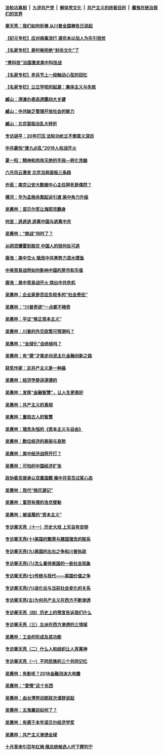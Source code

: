 ####  [法轮功真相](../../../../basic/blob/master/README.md?t=06112001) &nbsp;|&nbsp; [九评共产党](../../../../9ping.md/blob/master/README.md?t=06112001) &nbsp;|&nbsp; [解体党文化](../../../../jtdwh.md/blob/master/README.md?t=06112001)  &nbsp;|&nbsp; [共产主义的终极目的](../../../../gczydzjmd.md/blob/master/README.md?t=06112001) &nbsp;|&nbsp; [魔鬼在统治我们的世界](../../../../mgztzwmdsj.md/blob/master/README.md?t=06112001) 

#### [章天亮：我们如何祈祷 从川普全国祷告日说起](../pages/nsc423/n11944627.md?t=06112001) 

#### [【纪元专栏】应对病毒流行 渥京未以加人为先引担忧](../pages/nsc423/n11875714.md?t=06112001) 

#### [【名家专栏】是时候拒绝“封杀文化”了](../pages/nsc423/n11814093.md?t=06112001) 

#### [“黑科技”治国激发美中科技战](../pages/nsc423/n11638056.md?t=06112001) 

#### [【名家专栏】老兵节上一段触动心弦的回忆](../pages/nsc423/n11646016.md?t=06112001) 

#### [【名家专栏】公立学校的起源：集体主义与失败](../pages/nsc423/n11601833.md?t=06112001) 

#### [臧山：港澳办表态透露四大关键](../pages/nsc423/n11421628.md?t=06112001) 

#### [臧山：中共缺乏管理开放社会的能力](../pages/nsc423/n11407457.md?t=06112001) 

#### [臧山：北京面临治乱大转折](../pages/nsc423/n11406895.md?t=06112001) 

#### [专访胡平：20年打压 法轮功屹立不倒意义深远](../pages/nsc423/n11398800.md?t=06112001) 

#### [中共最怕“逢九必乱”2019人权战开火](../pages/nsc423/n11385248.md?t=06112001) 

#### [夏一阳：精神和肉体灭绝的手段—转化洗脑](../pages/nsc423/n11368250.md?t=06112001) 

#### [六月风云激变 北京当局面临三条路](../pages/nsc423/n11313668.md?t=06112001) 

#### [许茹：南京公安大数据中心主任猝死是偶然？](../pages/nsc423/n11064744.md?t=06112001) 

#### [横河：华为孟晚舟案起诉引渡 美中角力升级](../pages/nsc423/n11027230.md?t=06112001) 

#### [吴惠林：诺贝尔奖让海耶克翻身](../pages/nsc423/n10890049.md?t=06112001) 

#### [何坚：逃逃逃 逃离中国与逃离中共](../pages/nsc423/n10592891.md?t=06112001) 

#### [吴惠林：“商战”何时了？](../pages/nsc423/n10573558.md?t=06112001) 

#### [从网贷爆雷到股灾 中国人的钱何处可逃](../pages/nsc423/n10572800.md?t=06112001) 

#### [唐浩：美中交火 隐现中共黑势力混水摸鱼](../pages/nsc423/n10544040.md?t=06112001) 

#### [中美贸易战将如何影响中国的房市和币值](../pages/nsc423/n10543697.md?t=06112001) 

#### [唐浩：美中贸易战开火 烧出中共危机](../pages/nsc423/n10540126.md?t=06112001) 

#### [吴惠林：企业家是否应负较多的“社会责任”](../pages/nsc423/n10535022.md?t=06112001) 

#### [吴惠林：“川普奇迹”一点都不稀奇](../pages/nsc423/n10512808.md?t=06112001) 

#### [吴惠林：平议“修正资本主义”](../pages/nsc423/n10495724.md?t=06112001) 

#### [吴惠林：川普的外交政策可预测吗？](../pages/nsc423/n10462387.md?t=06112001) 

#### [吴惠林：“全球化”会终结吗？](../pages/nsc423/n10452838.md?t=06112001) 

#### [吴惠林：有“德”才能走向民主化金融创新之路](../pages/nsc423/n10432292.md?t=06112001) 

#### [获奖作家：这共产主义是一种癌](../pages/nsc423/n10431541.md?t=06112001) 

#### [吴惠林：经济学是讲道德的](../pages/nsc423/n10398014.md?t=06112001) 

#### [吴惠林：发挥“金融智慧”，让人生更美好](../pages/nsc423/n10375019.md?t=06112001) 

#### [吴惠林：共产主义的真相](../pages/nsc423/n10351394.md?t=06112001) 

#### [吴惠林：重拾古人的智慧](../pages/nsc423/n10337691.md?t=06112001) 

#### [吴惠林：理念永恒的《资本主义与自由》](../pages/nsc423/n10316274.md?t=06112001) 

#### [吴惠林：数位经济的美丽与哀愁](../pages/nsc423/n10292946.md?t=06112001) 

#### [吴惠林：美中经济战将开打？](../pages/nsc423/n10258825.md?t=06112001) 

#### [吴惠林：可怕的中国经济扩张](../pages/nsc423/n10219147.md?t=06112001) 

#### [政协委员提承认双重国籍 揭中共官员过客心态](../pages/nsc423/n10208809.md?t=06112001) 

#### [吴惠林：现代“桃花源记”](../pages/nsc423/n10185234.md?t=06112001) 

#### [吴惠林：富而有德的洛克斐勒](../pages/nsc423/n10142264.md?t=06112001) 

#### [吴惠林：被诬蔑的“资本主义”](../pages/nsc423/n10124816.md?t=06112001) 

#### [专访章天亮（十一）历史大戏 上天自有安排](../pages/nsc423/n10094905.md?t=06112001) 

#### [专访章天亮(十)美国的繁荣与建国理念的联系](../pages/nsc423/n10094899.md?t=06112001) 

#### [专访章天亮(九)美国的左右之争和川普执政](../pages/nsc423/n10094889.md?t=06112001) 

#### [专访章天亮(八)怎么看待美国的一些社会现象](../pages/nsc423/n10094857.md?t=06112001) 

#### [专访章天亮(七)传统与现代——美国价值之争](../pages/nsc423/n10093140.md?t=06112001) 

#### [专访章天亮(六)进化论与当前社会变化的关系](../pages/nsc423/n10092036.md?t=06112001) 

#### [专访章天亮(五)为何共产主义在西方不断渗透](../pages/nsc423/n10083620.md?t=06112001) 

#### [专访章天亮（四）历史上的预言告诉我们什么](../pages/nsc423/n10083606.md?t=06112001) 

#### [专访章天亮（三）左派在西方渗透的三领域](../pages/nsc423/n10081115.md?t=06112001) 

#### [吴惠林：工会的形成及其功能](../pages/nsc423/n10080633.md?t=06112001) 

#### [专访章天亮（二）什么人和组织让人背离神](../pages/nsc423/n10076637.md?t=06112001) 

#### [专访章天亮（一）不同民族的三个共同记忆](../pages/nsc423/n10074188.md?t=06112001) 

#### [吴惠林：有影呒？2018金融泡沫大地震](../pages/nsc423/n10040534.md?t=06112001) 

#### [吴惠林：“爱情”这个东西](../pages/nsc423/n10019423.md?t=06112001) 

#### [吴惠林：由台湾劳动部政次请辞说起](../pages/nsc423/n9979679.md?t=06112001) 

#### [吴惠林：五鬼搬运如何了？](../pages/nsc423/n9925338.md?t=06112001) 

#### [吴惠林：有感于本年诺贝尔经济学奖](../pages/nsc423/n9871883.md?t=06112001) 

#### [吴惠林：共产主义渗透全球](../pages/nsc423/n9812748.md?t=06112001) 

#### [十月革命引百年红祸 俄总统候选人吁下葬列宁](../pages/nsc423/n9810182.md?t=06112001) 

